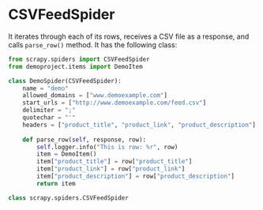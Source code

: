 
# CSVFeedSpider

It iterates through each of its rows, receives a CSV file as a response, and calls `parse_row()` method. It has the following class:


```python
from scrapy.spiders import CSVFeedSpider
from demoproject.items import DemoItem

class DemoSpider(CSVFeedSpider):
    name = "demo"
    allowed_domains = ["www.demoexample.com"]
    start_urls = ["http://www.demoexample.com/feed.csv"]
    delimiter = ";"
    quotechar = "'"
    headers = ["product_title", "product_link", "product_description"]
    
    def parse_row(self, response, row):
        self.logger.info("This is row: %r", row)
        item = DemoItem()
        item["product_title"] = row["product_title"]
        item["product_link"] = row["product_link"]
        item["product_description"] = row["product_description"]
        return item

```

```python
class scrapy.spiders.CSVFeedSpider
```
